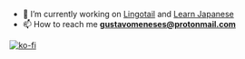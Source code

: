- 🔭 I’m currently working on [Lingotail](https://github.com/itsmaia/lingotail) and [Learn Japanese](https://caravo-way.github.io/itsmaia.github.io/)
- 📫 How to reach me **gustavomeneses@protonmail.com**

[![ko-fi](https://ko-fi.com/img/githubbutton_sm.svg)](https://ko-fi.com/I2I85IRUJ)
